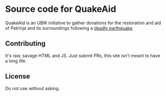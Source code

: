 # Source code for QuakeAid

QuakeAid is an UBIK initiative to gather donations for the restoration and aid of Petrinja and its surroundings following a [deadly earthquake](https://www.emsc-csem.org/Earthquake/earthquake.php?id=933701).

## Contributing

It's raw, savage HTML and JS. Just submit PRs, this site isn't meant to have a long life.

## License

Do not use without asking.